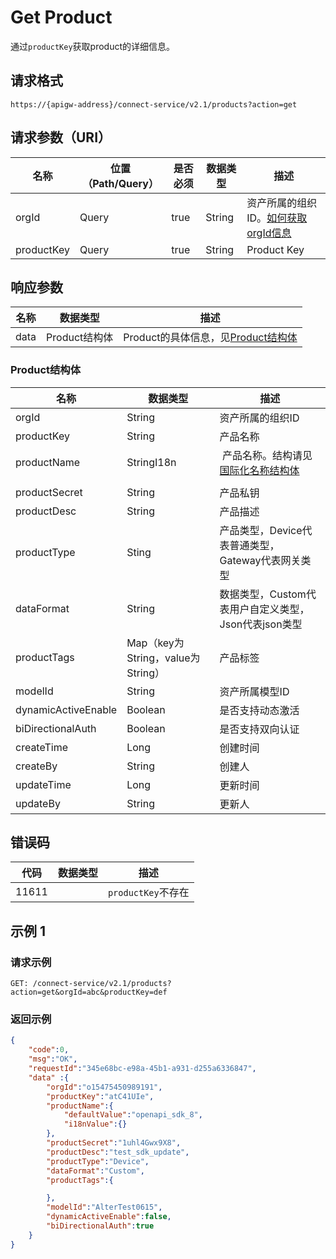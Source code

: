 # Get Product

通过`productKey`获取product的详细信息。

## 请求格式

```
https://{apigw-address}/connect-service/v2.1/products?action=get
```

## 请求参数（URI）

| 名称          | 位置（Path/Query） | 是否必须 | 数据类型 | 描述      |
|---------------|------------------|----------|-----------|--------------|
| orgId         | Query            | true     | String    | 资产所属的组织ID。[如何获取orgId信息](/docs/api/zh_CN/latest/api_faqs#orgid-orgid)                |
| productKey        | Query            | true    | String    | Product Key|


## 响应参数

| 名称| 数据类型 | 描述         |
|-------------|-----------------------------------|-----------------------------|
| data| Product结构体                           | Product的具体信息，见[Product结构体](/docs/api/zh_CN/latest/connect/get_product.html#product-productstruc)                |


### Product结构体<productstruc>

| 名称  |  数据类型      | 描述               |
|-------|-------|---------------------------|
| orgId |  String | 资产所属的组织ID |
| productKey          | String| 产品名称                                             |
| productName         | StringI18n |  产品名称。结构请见[国际化名称结构体](/docs/api/zh_CN/latest/api_faqs.html#id3)
                                            |
| productSecret       | String                          | 产品私钥                                             |
| productDesc         | String                          | 产品描述                                             |
| productType         | Sting                           | 产品类型，Device代表普通类型，Gateway代表网关类型    |
| dataFormat         | String                          | 数据类型，Custom代表用户自定义类型，Json代表json类型 |
| productTags         | Map（key为String，value为String） | 产品标签                                             |
| modelId             | String                          | 资产所属模型ID|
| dynamicActiveEnable | Boolean                         | 是否支持动态激活                                     |
| biDirectionalAuth   | Boolean                         | 是否支持双向认证                                     |
| createTime      | Long                            | 创建时间                                             |
| createBy        | String                          | 创建人                                               |
| updateTime       | Long                            | 更新时间                                             |
| updateBy       | String                          | 更新人                                               |

## 错误码

| 代码  | 数据类型 | 描述 |
|------------|----------------|-------------------|
| 11611 |                | `productKey`不存在 |




## 示例 1

### 请求示例

```
GET: /connect-service/v2.1/products?action=get&orgId=abc&productKey=def
```

### 返回示例

```json
{
	"code":0,
	"msg":"OK",
	"requestId":"345e68bc-e98a-45b1-a931-d255a6336847",
	"data" :{
		"orgId":"o15475450989191",
		"productKey":"atC41UIe",
		"productName":{
			"defaultValue":"openapi_sdk_8",
			"i18nValue":{}
		},
		"productSecret":"1uhl4Gwx9X8",
		"productDesc":"test_sdk_update",
		"productType":"Device",
		"dataFormat":"Custom",
		"productTags":{

		},
		"modelId":"AlterTest0615",
		"dynamicActiveEnable":false,
		"biDirectionalAuth":true
	}
}
```


